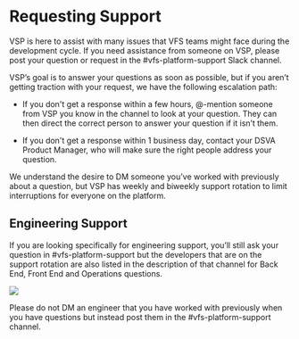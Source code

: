 # Requesting Support

VSP is here to assist with many issues that VFS teams might face during the development cycle. If you need assistance from someone on VSP, please post your question or request in the #vfs-platform-support Slack channel. 

VSP’s goal is to answer your questions as soon as possible, but if you aren’t getting traction with your request, we have the following escalation path: 

* If you don't get a response within a few hours, @-mention someone from VSP you know in the channel to look at your question. They can then direct the correct person to answer your question if it isn’t them. 

* If you don't get a response within 1 business day, contact your DSVA Product Manager, who will make sure the right people address your question.

We understand the desire to DM someone you’ve worked with previously about a question, but VSP has weekly and biweekly support rotation to limit interruptions for everyone on the platform. 

## Engineering Support

If you are looking specifically for engineering support, you’ll still ask your question in  #vfs-platform-support but the developers that are on the support rotation are also listed in the description of that channel for Back End, Front End and Operations questions. 

![](https://user-images.githubusercontent.com/769353/78387128-a8271f80-7593-11ea-87f1-f5ac05f3f15c.png)

Please do not DM an engineer that you have worked with previously when you have questions but instead post them in the #vfs-platform-support channel. 
